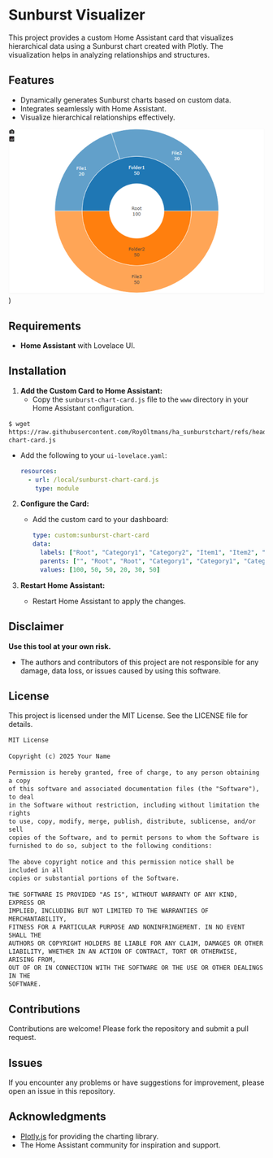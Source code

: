 # Sunburst Visualizer

This project provides a custom Home Assistant card that visualizes hierarchical data using a Sunburst chart created with Plotly. The visualization helps in analyzing relationships and structures.

## Features
- Dynamically generates Sunburst charts based on custom data.
- Integrates seamlessly with Home Assistant.
- Visualize hierarchical relationships effectively.

![preview](https://raw.githubusercontent.com/RoyOltmans/ha_sunburstchart/refs/heads/main/sunburst.png))

## Requirements
- **Home Assistant** with Lovelace UI.

## Installation

1. **Add the Custom Card to Home Assistant:**
   - Copy the `sunburst-chart-card.js` file to the `www` directory in your Home Assistant configuration.
  ```
  $ wget https://raw.githubusercontent.com/RoyOltmans/ha_sunburstchart/refs/heads/main/sunburst-chart-card.js
  ```
   - Add the following to your `ui-lovelace.yaml`:
     ```yaml
     resources:
       - url: /local/sunburst-chart-card.js
         type: module
     ```

2. **Configure the Card:**
   - Add the custom card to your dashboard:
     ```yaml
     type: custom:sunburst-chart-card
     data:
       labels: ["Root", "Category1", "Category2", "Item1", "Item2", "Item3"]
       parents: ["", "Root", "Root", "Category1", "Category1", "Category2"]
       values: [100, 50, 50, 20, 30, 50]
     ```

3. **Restart Home Assistant:**
   - Restart Home Assistant to apply the changes.

## Disclaimer

**Use this tool at your own risk.**

- The authors and contributors of this project are not responsible for any damage, data loss, or issues caused by using this software.

## License

This project is licensed under the MIT License. See the LICENSE file for details.

```
MIT License

Copyright (c) 2025 Your Name

Permission is hereby granted, free of charge, to any person obtaining a copy
of this software and associated documentation files (the "Software"), to deal
in the Software without restriction, including without limitation the rights
to use, copy, modify, merge, publish, distribute, sublicense, and/or sell
copies of the Software, and to permit persons to whom the Software is
furnished to do so, subject to the following conditions:

The above copyright notice and this permission notice shall be included in all
copies or substantial portions of the Software.

THE SOFTWARE IS PROVIDED "AS IS", WITHOUT WARRANTY OF ANY KIND, EXPRESS OR
IMPLIED, INCLUDING BUT NOT LIMITED TO THE WARRANTIES OF MERCHANTABILITY,
FITNESS FOR A PARTICULAR PURPOSE AND NONINFRINGEMENT. IN NO EVENT SHALL THE
AUTHORS OR COPYRIGHT HOLDERS BE LIABLE FOR ANY CLAIM, DAMAGES OR OTHER
LIABILITY, WHETHER IN AN ACTION OF CONTRACT, TORT OR OTHERWISE, ARISING FROM,
OUT OF OR IN CONNECTION WITH THE SOFTWARE OR THE USE OR OTHER DEALINGS IN THE
SOFTWARE.
```

## Contributions

Contributions are welcome! Please fork the repository and submit a pull request.

## Issues

If you encounter any problems or have suggestions for improvement, please open an issue in this repository.

## Acknowledgments
- [Plotly.js](https://plotly.com/javascript/) for providing the charting library.
- The Home Assistant community for inspiration and support.

